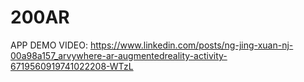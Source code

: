 # 200AR

APP DEMO VIDEO: https://www.linkedin.com/posts/ng-jing-xuan-nj-00a98a157_arvywhere-ar-augmentedreality-activity-6719560919741022208-WTzL
